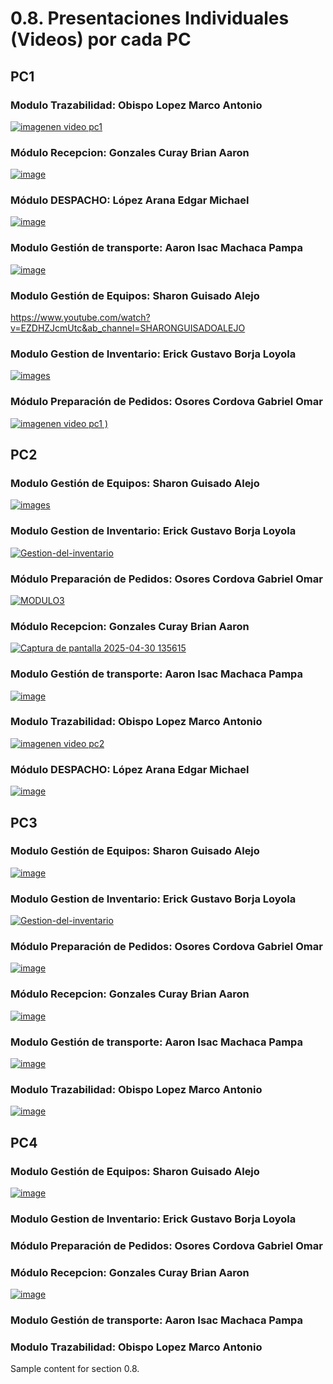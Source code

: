# 0.8. Presentaciones Individuales (Videos) por cada PC

## PC1

### Modulo Trazabilidad: Obispo Lopez Marco Antonio
[![imagenen video pc1](https://github.com/user-attachments/assets/743b6d02-fc53-43d1-872f-ec3a417e9471)](https://youtu.be/DfxK2Q9t_FA)

### Módulo Recepcion: Gonzales Curay Brian Aaron

[![image](https://github.com/user-attachments/assets/c67dee8d-50d8-4067-b2e0-027845da8320)](https://youtu.be/mDfCeDZORZU)

### Módulo DESPACHO: López Arana Edgar Michael
[![image](https://github.com/user-attachments/assets/3a343be3-80e3-4433-bf69-ea0e9993c219)](https://youtu.be/D8pvZFBJPX0)

### Modulo Gestión de transporte: Aaron Isac Machaca Pampa
[![image](https://github.com/user-attachments/assets/7c7db34b-54bb-4c42-8869-558967fe9183)](https://www.youtube.com/watch?v=ePuC-FG8X4c)

### Modulo Gestión de Equipos: Sharon Guisado Alejo
https://www.youtube.com/watch?v=EZDHZJcmUtc&ab_channel=SHARONGUISADOALEJO

### Modulo Gestion de Inventario: Erick Gustavo Borja Loyola
[![images](https://github.com/user-attachments/assets/77f454b2-fe47-45fb-96cf-e340b3d9cb73)](https://youtu.be/anDHuJ3fs8U)

### Módulo Preparación de Pedidos: Osores Cordova Gabriel Omar
[![imagenen video pc1](https://github.com/user-attachments/assets/6c764943-45da-443a-b5a2-a447271d9023)
)](https://www.youtube.com/watch?v=8NYFmq6UdnA) 

## PC2

### Modulo Gestión de Equipos: Sharon Guisado Alejo
[![images](https://github.com/user-attachments/assets/038836e2-c5a8-4383-a54f-2ea7367d8e37)](https://youtu.be/1EgI6w5iwDI)

### Modulo Gestion de Inventario: Erick Gustavo Borja Loyola
[![Gestion-del-inventario](https://github.com/user-attachments/assets/f95b71ce-8321-407b-932f-d5b20914bd0e)](https://youtu.be/xxSO_5LnmRY)
### Módulo Preparación de Pedidos: Osores Cordova Gabriel Omar
[![MODULO3](https://github.com/user-attachments/assets/6b40fddb-5302-45e8-8185-67e68a0761f4)](https://www.youtube.com/watch?v=kSjgd4qLSsA)
### Módulo Recepcion: Gonzales Curay Brian Aaron
[ ![Captura de pantalla 2025-04-30 135615](https://github.com/user-attachments/assets/0a6027cf-bdc4-446b-a377-4290c23f023b)](https://youtu.be/jy8LtAW2k_E)
### Modulo Gestión de transporte: Aaron Isac Machaca Pampa
[![image](https://github.com/user-attachments/assets/7c7db34b-54bb-4c42-8869-558967fe9183)](https://www.youtube.com/watch?v=V2la26ugKqA) 
### Modulo Trazabilidad: Obispo Lopez Marco Antonio

[![imagenen video pc2](https://github.com/user-attachments/assets/23e51f10-f55b-4a66-b1fa-ab76882a5216)](https://www.youtube.com/watch?v=y96AkwgQHn0)


### Módulo DESPACHO: López Arana Edgar Michael
[![image](https://github.com/user-attachments/assets/b3f5ede0-357d-40bd-bb4c-b6004482cc67)](https://youtu.be/eatLQLS25bI)


## PC3
### Modulo Gestión de Equipos: Sharon Guisado Alejo
[![image](https://github.com/user-attachments/assets/eef19dce-fb87-43b1-b098-7f345e390a8a)](https://youtu.be/E_ET0yu3_LY)



### Modulo Gestion de Inventario: Erick Gustavo Borja Loyola

[![Gestion-del-inventario](https://github.com/user-attachments/assets/f95b71ce-8321-407b-932f-d5b20914bd0e)](https://youtu.be/eoRbLE07pN8)

### Módulo Preparación de Pedidos: Osores Cordova Gabriel Omar
[![image](https://github.com/user-attachments/assets/8f082a35-d998-45e1-8894-ef0839cc9a03)](https://www.youtube.com/watch?v=A5CFLnQ0reo)



### Módulo Recepcion: Gonzales Curay Brian Aaron
[![image](https://github.com/user-attachments/assets/400e09a3-c693-48f6-bf7a-152b8e6a045b)](https://www.youtube.com/watch?v=BjU4ZGOvSTk)


### Modulo Gestión de transporte: Aaron Isac Machaca Pampa
[![image](https://github.com/user-attachments/assets/7c7db34b-54bb-4c42-8869-558967fe9183)](https://www.youtube.com/watch?v=8wHz4LhVNKQ) 



### Modulo Trazabilidad: Obispo Lopez Marco Antonio

[![image](https://github.com/user-attachments/assets/ba0f6229-2b8c-4e75-ad6d-c23e00b7d04a)](https://www.youtube.com/watch?v=-GcBAM_-UfA)

## PC4
### Modulo Gestión de Equipos: Sharon Guisado Alejo
[![image](https://github.com/user-attachments/assets/eef19dce-fb87-43b1-b098-7f345e390a8a)](https://youtu.be/11sRE38znOw)

### Modulo Gestion de Inventario: Erick Gustavo Borja Loyola

### Módulo Preparación de Pedidos: Osores Cordova Gabriel Omar



### Módulo Recepcion: Gonzales Curay Brian Aaron

[![image](https://github.com/user-attachments/assets/31617f14-64f4-4486-a95c-38410d55a9f6)](https://youtu.be/Zr1s1kQs_mo)

### Modulo Gestión de transporte: Aaron Isac Machaca Pampa



### Modulo Trazabilidad: Obispo Lopez Marco Antonio




Sample content for section 0.8.
